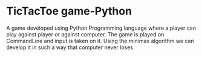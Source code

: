 # TicTacToe game-Python
 A game developed using Python Programming language where a player can play against player or against computer. The game is played on CommandLine and input is taken on it. Using the minimax algorithm we can develop it in such a way that computer never loses

